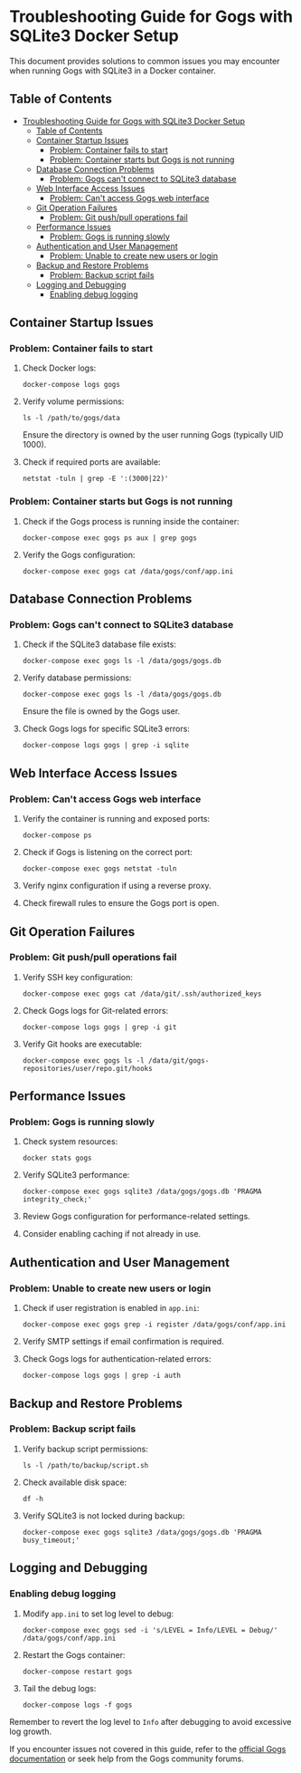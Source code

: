 # Troubleshooting Guide for Gogs with SQLite3 Docker Setup

This document provides solutions to common issues you may encounter when running Gogs with SQLite3 in a Docker container.

## Table of Contents

- [Troubleshooting Guide for Gogs with SQLite3 Docker Setup](#troubleshooting-guide-for-gogs-with-sqlite3-docker-setup)
  - [Table of Contents](#table-of-contents)
  - [Container Startup Issues](#container-startup-issues)
    - [Problem: Container fails to start](#problem-container-fails-to-start)
    - [Problem: Container starts but Gogs is not running](#problem-container-starts-but-gogs-is-not-running)
  - [Database Connection Problems](#database-connection-problems)
    - [Problem: Gogs can't connect to SQLite3 database](#problem-gogs-cant-connect-to-sqlite3-database)
  - [Web Interface Access Issues](#web-interface-access-issues)
    - [Problem: Can't access Gogs web interface](#problem-cant-access-gogs-web-interface)
  - [Git Operation Failures](#git-operation-failures)
    - [Problem: Git push/pull operations fail](#problem-git-pushpull-operations-fail)
  - [Performance Issues](#performance-issues)
    - [Problem: Gogs is running slowly](#problem-gogs-is-running-slowly)
  - [Authentication and User Management](#authentication-and-user-management)
    - [Problem: Unable to create new users or login](#problem-unable-to-create-new-users-or-login)
  - [Backup and Restore Problems](#backup-and-restore-problems)
    - [Problem: Backup script fails](#problem-backup-script-fails)
  - [Logging and Debugging](#logging-and-debugging)
    - [Enabling debug logging](#enabling-debug-logging)

## Container Startup Issues

### Problem: Container fails to start

1. Check Docker logs:

   ```
   docker-compose logs gogs
   ```

2. Verify volume permissions:

   ```
   ls -l /path/to/gogs/data
   ```

   Ensure the directory is owned by the user running Gogs (typically UID 1000).

3. Check if required ports are available:
   ```
   netstat -tuln | grep -E ':(3000|22)'
   ```

### Problem: Container starts but Gogs is not running

1. Check if the Gogs process is running inside the container:

   ```
   docker-compose exec gogs ps aux | grep gogs
   ```

2. Verify the Gogs configuration:
   ```
   docker-compose exec gogs cat /data/gogs/conf/app.ini
   ```

## Database Connection Problems

### Problem: Gogs can't connect to SQLite3 database

1. Check if the SQLite3 database file exists:

   ```
   docker-compose exec gogs ls -l /data/gogs/gogs.db
   ```

2. Verify database permissions:

   ```
   docker-compose exec gogs ls -l /data/gogs/gogs.db
   ```

   Ensure the file is owned by the Gogs user.

3. Check Gogs logs for specific SQLite3 errors:
   ```
   docker-compose logs gogs | grep -i sqlite
   ```

## Web Interface Access Issues

### Problem: Can't access Gogs web interface

1. Verify the container is running and exposed ports:

   ```
   docker-compose ps
   ```

2. Check if Gogs is listening on the correct port:

   ```
   docker-compose exec gogs netstat -tuln
   ```

3. Verify nginx configuration if using a reverse proxy.

4. Check firewall rules to ensure the Gogs port is open.

## Git Operation Failures

### Problem: Git push/pull operations fail

1. Verify SSH key configuration:

   ```
   docker-compose exec gogs cat /data/git/.ssh/authorized_keys
   ```

2. Check Gogs logs for Git-related errors:

   ```
   docker-compose logs gogs | grep -i git
   ```

3. Verify Git hooks are executable:
   ```
   docker-compose exec gogs ls -l /data/git/gogs-repositories/user/repo.git/hooks
   ```

## Performance Issues

### Problem: Gogs is running slowly

1. Check system resources:

   ```
   docker stats gogs
   ```

2. Verify SQLite3 performance:

   ```
   docker-compose exec gogs sqlite3 /data/gogs/gogs.db 'PRAGMA integrity_check;'
   ```

3. Review Gogs configuration for performance-related settings.

4. Consider enabling caching if not already in use.

## Authentication and User Management

### Problem: Unable to create new users or login

1. Check if user registration is enabled in `app.ini`:

   ```
   docker-compose exec gogs grep -i register /data/gogs/conf/app.ini
   ```

2. Verify SMTP settings if email confirmation is required.

3. Check Gogs logs for authentication-related errors:
   ```
   docker-compose logs gogs | grep -i auth
   ```

## Backup and Restore Problems

### Problem: Backup script fails

1. Verify backup script permissions:

   ```
   ls -l /path/to/backup/script.sh
   ```

2. Check available disk space:

   ```
   df -h
   ```

3. Verify SQLite3 is not locked during backup:
   ```
   docker-compose exec gogs sqlite3 /data/gogs/gogs.db 'PRAGMA busy_timeout;'
   ```

## Logging and Debugging

### Enabling debug logging

1. Modify `app.ini` to set log level to debug:

   ```
   docker-compose exec gogs sed -i 's/LEVEL = Info/LEVEL = Debug/' /data/gogs/conf/app.ini
   ```

2. Restart the Gogs container:

   ```
   docker-compose restart gogs
   ```

3. Tail the debug logs:
   ```
   docker-compose logs -f gogs
   ```

Remember to revert the log level to `Info` after debugging to avoid excessive log growth.

If you encounter issues not covered in this guide, refer to the [official Gogs documentation](https://gogs.io/docs) or seek help from the Gogs community forums.
